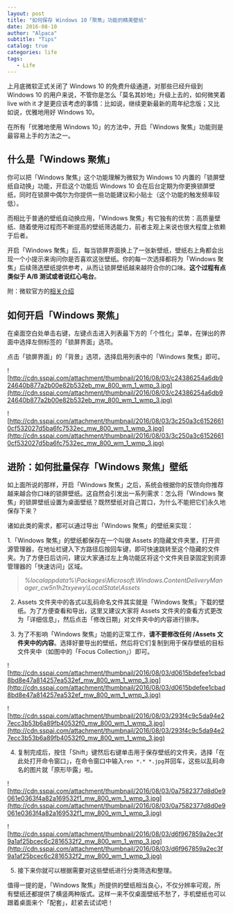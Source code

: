 ```yaml
---
layout: post
title: "如何保存 Windows 10「聚焦」功能的精美壁纸"
date: 2016-08-10
author: "Alpaca"
subtitle: "Tips"
catalog: true
categories: life
tags:
   - Life
---
```

上月底微软正式关闭了 Windows 10 的免费升级通道，对那些已经升级到 Windows 10 的用户来说，不管你是怎么「莫名其妙地」升级上去的，如何微笑着 live with it 才是更应该考虑的事情：比如说，继续更新最新的周年纪念版；又比如说，优雅地用好 Windows 10。

在所有「优雅地使用 Windows 10」的方法中，开启「Windows 聚焦」功能则是最容易上手的方法之一。

## 什么是「Windows 聚焦」

你可以把「Windows 聚焦」这个功能理解为微软为 Windows 10 内置的「锁屏壁纸自动换」功能，开启这个功能后 Windows 10 会在后台定期为你更换锁屏壁纸，同时在锁屏中偶尔为你提供一些功能建议和小贴士（这个功能的触发频率较低）。

而相比于普通的壁纸自动换应用，「Windows 聚焦」有它独有的优势：高质量壁纸、随着使用过程而不断提高的壁纸筛选能力，前者主观上来说也很大程度上依赖于后者。

开启「Windows 聚焦」后，每当锁屏界面换上了一张新壁纸，壁纸右上角都会出现一个小提示来询问你是否喜欢这张壁纸。你的每一次选择都将为「Windows 聚焦」后续筛选壁纸提供参考，从而让锁屏壁纸越来越符合你的口味。**这个过程有点类似于 A/B 测试或者说红心电台**。

附：微软官方的[相关介绍](https://technet.microsoft.com/zh-cn/library/mt621549(v=vs.85).aspx)

## 如何开启「Windows 聚焦」

在桌面空白处单击右键，左键点击进入列表最下方的「个性化」菜单，在弹出的界面中选择左侧标签的「锁屏界面」选项。

点击「锁屏界面」的「背景」选项，选择启用列表中的「Windows 聚焦」即可。


![http://cdn.sspai.com/attachment/thumbnail/2016/08/03/c24386254a6db924640b877a2b00e82b532eb_mw_800_wm_1_wmp_3.jpg](http://cdn.sspai.com/attachment/thumbnail/2016/08/03/c24386254a6db924640b877a2b00e82b532eb_mw_800_wm_1_wmp_3.jpg)

![http://cdn.sspai.com/attachment/thumbnail/2016/08/03/3c250a3c61526610cf532027d5ba6fc7532ec_mw_800_wm_1_wmp_3.jpg](http://cdn.sspai.com/attachment/thumbnail/2016/08/03/3c250a3c61526610cf532027d5ba6fc7532ec_mw_800_wm_1_wmp_3.jpg)


## 进阶：如何批量保存「Windows 聚焦」壁纸

如上面所说的那样，开启「Windows 聚焦」之后，系统会根据你的反馈向你推荐越来越合你口味的锁屏壁纸。这自然会引发出一系列需求：怎么将「Windows 聚焦」的锁屏壁纸设置为桌面壁纸？既然壁纸对自己胃口，为什么不能把它们永久地保存下来？

诸如此类的需求，都可以通过导出「Windows 聚焦」的壁纸来实现：

1.「Windows 聚焦」的壁纸都保存在一个叫做 Assets 的隐藏文件夹里，打开资源管理器，在地址栏键入下方路径后按回车键，即可快速跳转至这个隐藏的文件夹。为了方便日后访问，建议大家通过左上角功能区将这个文件夹目录固定到资源管理器的「快速访问」区域。

> 
> *%localappdata%\Packages\Microsoft.Windows.ContentDeliveryManager_cw5n1h2txyewy\LocalState\Assets*
> 


2. Assets 文件夹中的各式以乱码命名文件其实就是「Windows 聚焦」下载的壁纸。为了方便查看和导出，这里又建议大家将 Assets 文件夹的查看方式更改为「详细信息」，然后点击「修改日期」对文件夹中的内容进行排序。

3. 为了不影响「Windows 聚焦」功能的正常工作，**请不要修改任何 /Assets 文件夹中的内容**。选择好要导出的壁纸，然后将它们复制到用于保存壁纸的目标文件夹中（如图中的「Focus Collection」）即可。


![http://cdn.sspai.com/attachment/thumbnail/2016/08/03/d0615bdefee1cbad8bd8e47a814257ea532ef_mw_800_wm_1_wmp_3.jpg](http://cdn.sspai.com/attachment/thumbnail/2016/08/03/d0615bdefee1cbad8bd8e47a814257ea532ef_mw_800_wm_1_wmp_3.jpg)

![http://cdn.sspai.com/attachment/thumbnail/2016/08/03/293f4c9c5da94e27ecc3b53b6a89fb40532f0_mw_800_wm_1_wmp_3.jpg](http://cdn.sspai.com/attachment/thumbnail/2016/08/03/293f4c9c5da94e27ecc3b53b6a89fb40532f0_mw_800_wm_1_wmp_3.jpg)


4. 复制完成后，按住「Shift」键然后右键单击用于保存壁纸的文件夹，选择「在此处打开命令窗口」，在命令窗口中输入`ren *.* *.jpg`并回车，这些以乱码命名的图片就「原形毕露」啦。


![http://cdn.sspai.com/attachment/thumbnail/2016/08/03/0a7582377d8d0e9061e0363f4a82a169532f1_mw_800_wm_1_wmp_3.jpg](http://cdn.sspai.com/attachment/thumbnail/2016/08/03/0a7582377d8d0e9061e0363f4a82a169532f1_mw_800_wm_1_wmp_3.jpg)

![http://cdn.sspai.com/attachment/thumbnail/2016/08/03/d6f967859a2ec3f9a1af25bcec6c2816532f2_mw_800_wm_1_wmp_3.jpg](http://cdn.sspai.com/attachment/thumbnail/2016/08/03/d6f967859a2ec3f9a1af25bcec6c2816532f2_mw_800_wm_1_wmp_3.jpg)


5. 接下来你就可以根据需要对这些壁纸进行分类筛选和整理。

值得一提的是，「Windows 聚焦」所提供的壁纸相当良心，不仅分辨率可观，所有壁纸还都提供了横竖两种版式。这样一来不仅桌面壁纸不愁了，手机壁纸也可以跟着桌面来个「配套」，赶紧去试试吧！
